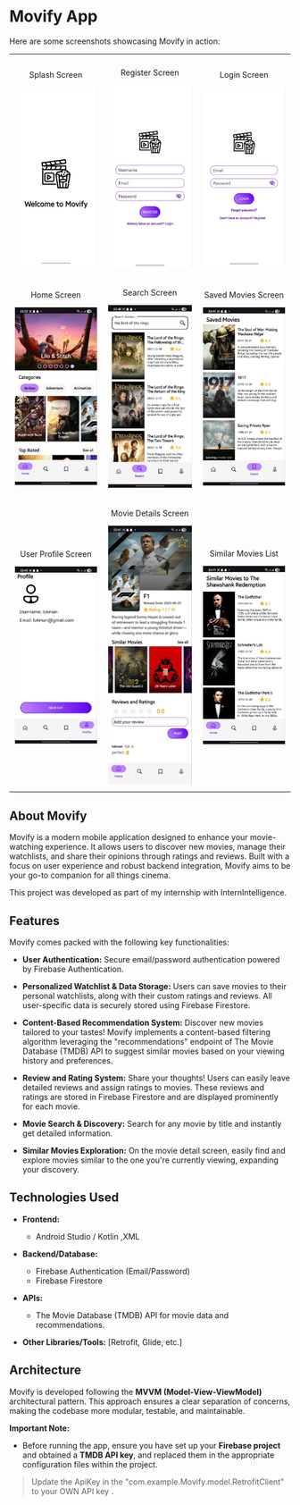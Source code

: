 # Movify App
Here are some screenshots showcasing Movify in action:

<table style="width:100%; border-collapse: collapse;">
<tr>
<td style="text-align: center; padding: 10px;">
<p>Splash Screen</p>
<img src="images/SplashScreen.jpg" alt="Movify Splash Screen" width="250"/>
</td>
<td style="text-align: center; padding: 10px;">
<p>Register Screen</p>
<img src="images/RegisterScreen.jpg" alt="Movify Register Screen" width="250"/>
</td>
<td style="text-align: center; padding: 10px;">
<p>Login Screen</p>
<img src="images/LoginScreen.jpg" alt="Movify Login Screen" width="250"/>
</td>
</tr>
<tr>
<td style="text-align: center; padding: 10px;">
<p>Home Screen</p>
<img src="images/HomeFragment.jpg" alt="Movify Home Screen" width="250"/>
</td>
<td style="text-align: center; padding: 10px;">
<p>Search Screen</p>
<img src="images/Search Fragment.jpg" alt="Movify Search Screen" width="250"/>
</td>
<td style="text-align: center; padding: 10px;">
<p>Saved Movies Screen</p>
<img src="images/Saved Fragment.jpg" alt="Movify Saved Movies Screen" width="250"/>
</td>
</tr>
<tr>
<td style="text-align: center; padding: 10px;">
<p>User Profile Screen</p>
<img src="images/UserFragment.jpg" alt="Movify User Profile Screen" width="250"/>
</td>
<td style="text-align: center; padding: 10px;">
<p>Movie Details Screen</p>
<img src="images/Movie Deatils.jpg" alt="Movify Movie Details Screen" width="250"/>
</td>
<td style="text-align: center; padding: 10px;">
<p>Similar Movies List</p>
<img src="images/Similair Movies List.jpg" alt="Movify Similar Movies List" width="250"/>
</td>
</tr>
</table>


## About Movify

Movify is a modern mobile application designed to enhance your movie-watching experience. It allows users to discover new movies, manage their watchlists, and share their opinions through ratings and reviews. Built with a focus on user experience and robust backend integration, Movify aims to be your go-to companion for all things cinema.

This project was developed as part of my internship with InternIntelligence.

## Features

Movify comes packed with the following key functionalities:

- **User Authentication:** Secure email/password authentication powered by Firebase Authentication.
    
- **Personalized Watchlist & Data Storage:** Users can save movies to their personal watchlists, along with their custom ratings and reviews. All user-specific data is securely stored using Firebase Firestore.
    
- **Content-Based Recommendation System:** Discover new movies tailored to your tastes! Movify implements a content-based filtering algorithm leveraging the "recommendations" endpoint of The Movie Database (TMDB) API to suggest similar movies based on your viewing history and preferences.
    
- **Review and Rating System:** Share your thoughts! Users can easily leave detailed reviews and assign ratings to movies. These reviews and ratings are stored in Firebase Firestore and are displayed prominently for each movie.
    
- **Movie Search & Discovery:** Search for any movie by title and instantly get detailed information.
    
- **Similar Movies Exploration:** On the movie detail screen, easily find and explore movies similar to the one you're currently viewing, expanding your discovery.
    

## Technologies Used

- **Frontend:** 
	- Android Studio / Kotlin ,XML 

- **Backend/Database:**
    - Firebase Authentication (Email/Password)
    - Firebase Firestore
        
- **APIs:**
    - The Movie Database (TMDB) API for movie data and recommendations.

        
- **Other Libraries/Tools:** [Retrofit, Glide, etc.]
    

## Architecture

Movify is developed following the **MVVM (Model-View-ViewModel)** architectural pattern. This approach ensures a clear separation of concerns, making the codebase more modular, testable, and maintainable.

**Important Note:**
- Before running the app, ensure you have set up your **Firebase project** and obtained a **TMDB API key**, and replaced them in the appropriate configuration files within the project.

>    Update the ApiKey in the "com.example.Movify.model.RetrofitClient" to your OWN API key .


